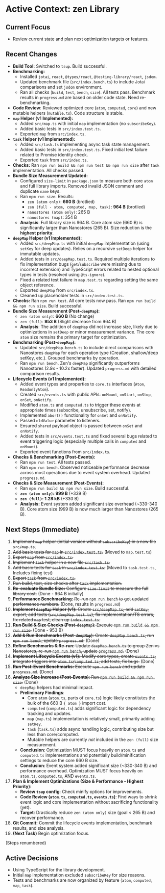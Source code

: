 # Active Context: zen Library

## Current Focus
- Review current state and plan next optimization targets or features.

## Recent Changes
- **Build Tool:** Switched to `tsup`. Build successful.
- **Benchmarking:**
    - Installed `jotai`, `react`, `@types/react`, `@testing-library/react`, `jsdom`.
    - Updated benchmark file (`src/index.bench.ts`) to include Jotai comparisons and set `jsdom` environment.
    - Ran all checks (`build`, `test`, `bench`, `size`). All tests pass. Benchmark results in `progress.md` are based on older code state. Need re-benchmarking.
- **Code Review:** Reviewed optimized core (`atom`, `computed`, `core`) and new mutable helpers (`mutable.ts`). Code structure is stable.
- **`map` Helper (v1 Implemented):**
    - Added `src/map.ts` with initial `map` implementation (no `subscribeKey`).
    - Added basic tests in `src/index.test.ts`.
    - Exported `map` from `src/index.ts`.
- **`task` Helper (v1 Implemented):**
    - Added `src/task.ts` implementing async task state management.
    - Added basic tests in `src/index.test.ts`. Fixed initial test failure related to Promise identity check.
    - Exported `task` from `src/index.ts`.
- **Checks:** Ran `npm run build && npm run test && npm run size` after `task` implementation. All checks passed.
- **Bundle Size Measurement Updated:**
    - Configured `size-limit` in `package.json` to measure both core `atom` and full library imports. Removed invalid JSON comment and duplicate `name` keys.
    - Ran `npm run size`. Results:
        - `zen (atom only)`: **660 B** (brotlied)
        - `zen (full - atom, computed, map, task)`: **964 B** (brotlied)
        - `nanostores (atom only)`: 265 B
        - `nanostores (map)`: 354 B
    - **Analysis**: Full library size is 964 B. Core atom size (660 B) is significantly larger than Nanostores (265 B). Size reduction is the **highest priority**.
- **`deepMap` Helper (v1 Implemented):**
    - Added `src/deepMap.ts` with initial `deepMap` implementation (using `setKey` for deep updates). Relies on a recursive `setDeep` helper for immutable updates.
    - Added tests in `src/deepMap.test.ts`. Required multiple iterations to fix implementation bugs (`get`/`subscribe` were missing due to incorrect extension) and TypeScript errors related to nested optional types in tests (resolved using `@ts-ignore`).
    - Fixed a related test failure in `map.test.ts` regarding setting the same object reference.
    - Exported `deepMap` from `src/index.ts`.
    - Cleaned up placeholder tests in `src/index.test.ts`.
- **Checks:** Ran `npm run test`. All core tests now pass. Ran `npm run build && npm run size`. Build successful.
- **Bundle Size Measurement (Post-`deepMap`):**
    - `zen (atom only)`: **660 B** (No change)
    - `zen (full)`: **953 B** (Slight decrease from 964 B)
    - **Analysis**: The addition of `deepMap` did not increase size, likely due to optimizations in `setDeep` or minor measurement variance. The core `atom` size remains the primary target for optimization.
- **Benchmarking (Post-`deepMap`):**
    - Updated `src/deepMap.bench.ts` to include direct comparisons with Nanostores `deepMap` for each operation type (Creation, shallow/deep setKey, etc.). Grouped benchmarks by operation.
    - Ran `npm run bench`. Zen's `deepMap` significantly outperforms Nanostores (2.9x - 10.2x faster). Updated `progress.md` with detailed comparison results.
- **Lifecycle Events (v1 Implemented):**
    - Added event types and properties to `core.ts` interfaces (`Atom`, `ReadonlyAtom`).
    - Created `src/events.ts` with public APIs: `onMount`, `onStart`, `onStop`, `onSet`, `onNotify`.
    - Modified `atom.ts` and `computed.ts` to trigger these events at appropriate times (subscribe, unsubscribe, set, notify).
    - Implemented `abort()` functionality for `onSet` and `onNotify`.
    - Passed `oldValue` parameter to listeners.
    - Ensured `shared` payload object is passed between `onSet` and `onNotify`.
    - Added tests in `src/events.test.ts` and fixed several bugs related to event triggering logic (especially multiple calls in `computed` and `onMount`).
    - Exported event functions from `src/index.ts`.
- **Checks & Benchmarking (Post-Events):**
    - Ran `npm run test`. All tests passed.
    - Ran `npm run bench`. Observed noticeable performance decrease across most operations due to event system overhead. Updated `progress.md`.
- **Checks & Size Measurement (Post-Events):**
    - Ran `npm run build && npm run size`. Build successful.
    - **`zen (atom only)`: 999 B** (+339 B)
    - **`zen (full)`: 1.28 kB** (+330 B)
    - **Analysis:** Event system added significant size overhead (~330-340 B). Core atom size (999 B) is now much larger than Nanostores (265 B).

## Next Steps (Immediate)
1.  ~~Implement `map` helper (initial version without `subscribeKey`) in a new file `src/map.ts`.~~
2.  ~~Add basic tests for `map` in `src/index.test.ts`.~~ (Moved to `map.test.ts`)
3.  ~~Export `map` from `src/index.ts`.~~
4.  ~~Implement `task` helper in a new file `src/task.ts`.~~
5.  ~~Add basic tests for `task` in `src/index.test.ts`.~~ (Moved to `task.test.ts`, Includes fixing test)
6.  ~~Export `task` from `src/index.ts`.~~
7.  ~~Run build, test, size checks after `task` implementation.~~
8.  ~~**Re-evaluate Bundle Size:** Configure `size-limit` to measure the full library cost.~~ (Done - 964 B initially)
9.  ~~**Performance Benchmarking:** Re-run `npm run bench` to get updated performance numbers.~~ (Done, results in `progress.md`)
10. ~~**Implement `deepMap` Helper (v1):** Create `src/deepMap.ts`, add `setKey`, export, add tests (`src/deepMap.test.ts`), fix implementation/TS errors, fix related `map` test, clean up `index.test.ts`.~~
11. ~~**Run Build & Size Checks (Post-`deepMap`)**: Execute `npm run build && npm run size`.~~ (Done - 953 B)
12. ~~**Add & Run Benchmarks (Post-`deepMap`)**: Create `deepMap.bench.ts`, run `npm run bench`, update `progress.md`.~~ (Done)
13. ~~**Refine Benchmarks & Re-run**: Update `deepMap.bench.ts` to group Zen vs Nanostores, re-run `npm run bench`, update `progress.md`.~~ (Done)
14. ~~**Implement Lifecycle Events (v1):** Modify core types, create `events.ts`, integrate triggers into `atom.ts`/`computed.ts`, add tests, fix bugs.~~ (Done)
15. ~~**Run Post-Event Benchmarks:** Execute `npm run bench` and update `progress.md`.~~ (Done)
16. ~~**Analyze Size Increase (Post-Events)**: Run `npm run build && npm run size`.~~ (Done)
    *   `deepMap` helpers had minimal impact.
    *   **Preliminary Findings**:
        *   Core `atom` (`atom.ts`, parts of `core.ts`) logic likely constitutes the bulk of the 660 B `{ atom }` import cost.
        *   `computed` (`computed.ts`) adds significant logic for dependency tracking and updates.
        *   `map` (`map.ts`) implementation is relatively small, primarily adding `setKey`.
        *   `task` (`task.ts`) adds async handling logic, contributing size but less than core/computed.
        *   Mutable helpers are currently *not* included in the `zen (full)` size measurement.
    *   **Conclusion**: Optimization MUST focus heavily on `atom.ts` and `computed.ts` implementations and potentially build/minification settings to reduce the core 660 B size.
    *   **Conclusion**: Event system added significant size (~330-340 B) and performance overhead. Optimization MUST focus heavily on `atom.ts`, `computed.ts`, AND `events.ts`.
17. **Plan & Implement Optimizations (Size & Performance - Highest Priority)**:
    *   **Review `tsup` config**: Check minify options for improvements.
    *   **Code Review (`atom.ts`, `computed.ts`, `events.ts`)**: Find ways to shrink event logic and core implementation without sacrificing functionality (yet).
    *   **Target**: Drastically reduce `zen (atom only)` size (goal < 265 B) and recover performance.
18. **Git Commit:** Commit the lifecycle events implementation, benchmark results, and size analysis.
19. **(Next Task)** Begin optimization focus.

(Steps renumbered)

## Active Decisions
- Using TypeScript for the library development.
- Initial `map` implementation excluded `subscribeKey` for size reasons.
- Tests and benchmarks are now organized by feature (`atom`, `computed`, `map`, `task`).
